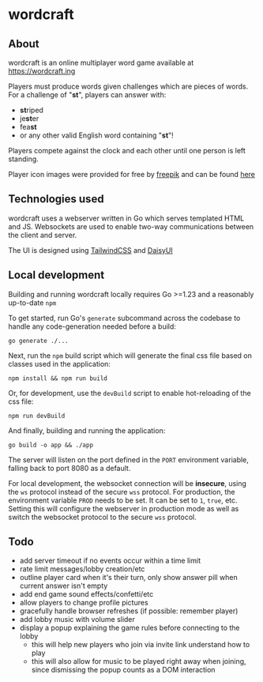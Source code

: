 # wordcraft

## About
wordcraft is an online multiplayer word game available at https://wordcraft.ing

Players must produce words given challenges which are pieces of words. For a challenge of "**st**", players can answer with:
- **st**riped
- je**st**er
- fea**st**
- or any other valid English word containing "**st**"!

Players compete against the clock and each other until one person is left standing.

Player icon images were provided for free by [freepik](https://freepik.com) and can be found [here](https://www.freepik.com/free-vector/cute-animal-icons-collection_1121413.htm)

## Technologies used
wordcraft uses a webserver written in Go which serves templated HTML and JS. Websockets are used to enable two-way communications between the client and server.

The UI is designed using [TailwindCSS](https://tailwindcss.com/) and [DaisyUI](https://daisyui.com/)

## Local development
Building and running wordcraft locally requires Go >=1.23 and a reasonably up-to-date `npm`

To get started, run Go's `generate` subcommand across the codebase to handle any code-generation needed before a build:

`go generate ./...`

Next, run the `npm` build script which will generate the final css file based on classes used in the application:

`npm install && npm run build`

Or, for development, use the `devBuild` script to enable hot-reloading of the css file:

`npm run devBuild`

And finally, building and running the application:

`go build -o app && ./app`

The server will listen on the port defined in the `PORT` environment variable, falling back to port 8080 as a default.

For local development, the websocket connection will be **insecure**, using the `ws` protocol instead of the secure `wss` protocol.
For production, the environment variable `PROD` needs to be set. It can be set to `1`, `true`, etc. Setting this will configure the webserver in production mode as well as switch the websocket protocol to the secure `wss` protocol.



## Todo
- add server timeout if no events occur within a time limit
- rate limit messages/lobby creation/etc
- outline player card when it's their turn, only show answer pill when current answer isn't empty
- add end game sound effects/confetti/etc
- allow players to change profile pictures
- gracefully handle browser refreshes (if possible: remember player)
- add lobby music with volume slider
- display a popup explaining the game rules before connecting to the lobby 
  - this will help new players who join via invite link understand how to play
  - this will also allow for music to be played right away when joining, since dismissing the popup counts as a DOM interaction
